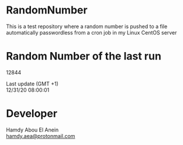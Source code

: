 # RandomNumber    
This is a test repository where a random number is pushed to a file automatically passwordless from a cron job in my Linux CentOS server    
# Random Number of the last run   
12844
      
Last update (GMT +1)    
12/31/20 08:00:01
# Developer    
Hamdy Abou El Anein   
hamdy.aea@protonmail.com
